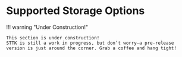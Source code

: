 # Supported Storage Options

!!! warning "Under Construction!"

    This section is under construction!
    STTK is still a work in progress, but don’t worry—a pre-release version is just around the corner. Grab a coffee and hang tight!